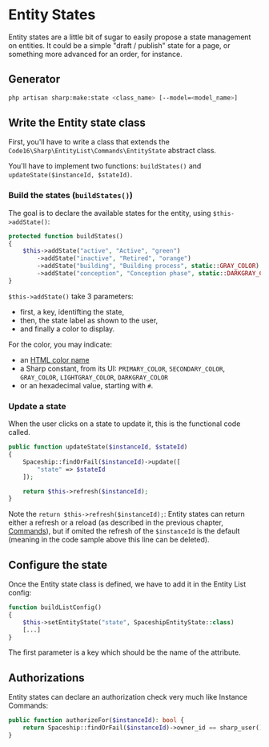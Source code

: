 # Entity States

Entity states are a little bit of sugar to easily propose a state management on entities. It could be a simple "draft / publish" state for a page, or something more advanced for an order, for instance.

## Generator

```bash
php artisan sharp:make:state <class_name> [--model=<model_name>]
```

## Write the Entity state class

First, you'll have to write a class that extends the `Code16\Sharp\EntityList\Commands\EntityState` abstract class.

You'll have to implement two functions: `buildStates()` and `updateState($instanceId, $stateId)`.


### Build the states (`buildStates()`)

The goal is to declare the available states for the entity, using `$this->addState()`:

```php
protected function buildStates()
{
    $this->addState("active", "Active", "green")
        ->addState("inactive", "Retired", "orange")
        ->addState("building", "Building process", static::GRAY_COLOR)
        ->addState("conception", "Conception phase", static::DARKGRAY_COLOR);
}
```

`$this->addState()` take 3 parameters:

- first, a key, identifting the state,
- then, the state label as shown to the user,
- and finally a color to display.

For the color, you may indicate:

- an [HTML color name](https://www.w3schools.com/colors/colors_names.asp)
- a Sharp constant, from its UI: `PRIMARY_COLOR`, `SECONDARY_COLOR`, `GRAY_COLOR`, `LIGHTGRAY_COLOR`, `DARKGRAY_COLOR`
- or an hexadecimal value, starting with `#`.


### Update a state

When the user clicks on a state to update it, this is the functional code called.

```php
public function updateState($instanceId, $stateId)
{
    Spaceship::findOrFail($instanceId)->update([
        "state" => $stateId
    ]);

    return $this->refresh($instanceId);
}
```

Note the `return $this->refresh($instanceId);`: Entity states can return either a refresh or a reload (as described in the previous chapter, [Commands](commands.md)), but if omited the refresh of the `$instanceId` is the default (meaning in the code sample above this line can be deleted).


## Configure the state

Once the Entity state class is defined, we have to add it in the Entity List config:

```php
function buildListConfig()
{
    $this->setEntityState("state", SpaceshipEntityState::class)
    [...]
}
```

The first parameter is a key which should be the name of the attribute.


## Authorizations

Entity states can declare an authorization check very much like Instance Commands:

```php
public function authorizeFor($instanceId): bool {
    return Spaceship::findOrFail($instanceId)->owner_id == sharp_user()->id;
}
```

